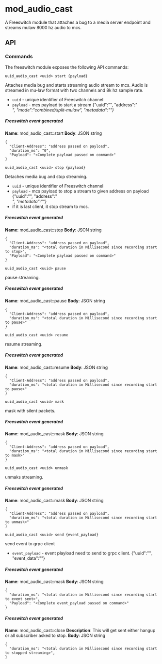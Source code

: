 # mod_audio_cast

A Freeswitch module that attaches a bug to a media server endpoint and streams mulaw 8000 hz audio to mcs.

## API

### Commands
The freeswitch module exposes the following API commands:

```
uuid_audio_cast <uuid> start {payload}
```
Attaches media bug and starts streaming audio stream to mcs.  Audio is streamed in mu-law format with two channels and 8k hz sample rate. 
- `uuid` - unique identifier of Freeswitch channel
- `payload` - mcs payload to start a stream {"uuid":"<uuid>", "address":"<address>", "mode":"combined/split-mulaw", "metadata":"<metadata json>"}

##### Freeswitch event generated
**Name**: mod_audio_cast::start
**Body**: JSON string
```
{
  "Client-Address": "address passed on payload",
  "duration_ms": "0",
  "Payload": "<Complete payload passed on command>"
}
```

```
uuid_audio_cast <uuid> stop {payload}
```
Detaches media bug and stop streaming.
- `uuid` - unique identifier of Freeswitch channel
- `payload` - mcs payload to stop a stream to given address on payload {"uuid":"<uuid>", "address":"<address>", "metadata":"<metadata json>"}
- if it is last client, it stop stream to mcs.


##### Freeswitch event generated
**Name**: mod_audio_cast::stop
**Body**: JSON string
```
{
  "Client-Address": "address passed on payload",
  "duration_ms": "<total duration in Millisecond since recording start to stop>",
  "Payload": "<Complete payload passed on command>"
}
```

```
uuid_audio_cast <uuid> pause
```
pause streaming.
##### Freeswitch event generated
**Name**: mod_audio_cast::pause
**Body**: JSON string
```
{
  "Client-Address": "address passed on payload",
  "duration_ms": "<total duration in Millisecond since recording start to pause>"
}
```


```
uuid_audio_cast <uuid> resume
```
resume streaming.
##### Freeswitch event generated
**Name**: mod_audio_cast::resume
**Body**: JSON string
```
{
  "Client-Address": "address passed on payload",
  "duration_ms": "<total duration in Millisecond since recording start to pause>"
}
```

```
uuid_audio_cast <uuid> mask
```
mask with silent packets.
##### Freeswitch event generated
**Name**: mod_audio_cast::mask
**Body**: JSON string
```
{
  "Client-Address": "address passed on payload",
  "duration_ms": "<total duration in Millisecond since recording start to mask>"
}
```

```
uuid_audio_cast <uuid> unmask
```
unmaks streaming.

##### Freeswitch event generated
**Name**: mod_audio_cast::mask
**Body**: JSON string
```
{
  "Client-Address": "address passed on payload",
  "duration_ms": "<total duration in Millisecond since recording start to unmask>"
}
```

```
uuid_audio_cast <uuid> send {event_payload}
```
send event to grpc client 

- `event_payload` - event playload need to send to grpc client. {"uuid":"<uuid>", "event_data":"<event data json>"}
##### Freeswitch event generated
**Name**: mod_audio_cast::mask
**Body**: JSON string
```
{
  "duration_ms": "<total duration in Millisecond since recording start to event sent>",
  "Payload": "<Complete event_payload passed on command>"
}
```

##### Freeswitch event generated
**Name**: mod_audio_cast::close
**Description**: This will get sent either hangup or all subscriber asked to stop.
**Body**: JSON string
```
{
  "duration_ms": "<total duration in Millisecond since recording start to stopped streaming>",
}
```
